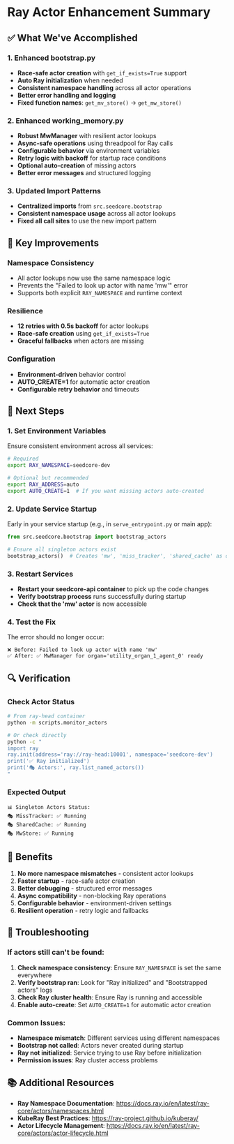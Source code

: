 # Ray Actor Enhancement Summary

## ✅ What We've Accomplished

### 1. Enhanced bootstrap.py
- **Race-safe actor creation** with `get_if_exists=True` support
- **Auto Ray initialization** when needed
- **Consistent namespace handling** across all actor operations
- **Better error handling and logging**
- **Fixed function names**: `get_mv_store()` → `get_mw_store()`

### 2. Enhanced working_memory.py
- **Robust MwManager** with resilient actor lookups
- **Async-safe operations** using threadpool for Ray calls
- **Configurable behavior** via environment variables
- **Retry logic with backoff** for startup race conditions
- **Optional auto-creation** of missing actors
- **Better error messages** and structured logging

### 3. Updated Import Patterns
- **Centralized imports** from `src.seedcore.bootstrap`
- **Consistent namespace usage** across all actor lookups
- **Fixed all call sites** to use the new import pattern

## 🔧 Key Improvements

### Namespace Consistency
- All actor lookups now use the same namespace logic
- Prevents the "Failed to look up actor with name 'mw'" error
- Supports both explicit `RAY_NAMESPACE` and runtime context

### Resilience
- **12 retries with 0.5s backoff** for actor lookups
- **Race-safe creation** using `get_if_exists=True`
- **Graceful fallbacks** when actors are missing

### Configuration
- **Environment-driven** behavior control
- **AUTO_CREATE=1** for automatic actor creation
- **Configurable retry behavior** and timeouts

## 🚀 Next Steps

### 1. Set Environment Variables
Ensure consistent environment across all services:

```bash
# Required
export RAY_NAMESPACE=seedcore-dev

# Optional but recommended
export RAY_ADDRESS=auto
export AUTO_CREATE=1  # If you want missing actors auto-created
```

### 2. Update Service Startup
Early in your service startup (e.g., in `serve_entrypoint.py` or main app):

```python
from src.seedcore.bootstrap import bootstrap_actors

# Ensure all singleton actors exist
bootstrap_actors()  # Creates 'mw', 'miss_tracker', 'shared_cache' as detached
```

### 3. Restart Services
- **Restart your seedcore-api container** to pick up the code changes
- **Verify bootstrap process** runs successfully during startup
- **Check that the 'mw' actor** is now accessible

### 4. Test the Fix
The error should no longer occur:
```
❌ Before: Failed to look up actor with name 'mw'
✅ After: ✅ MwManager for organ='utility_organ_1_agent_0' ready
```

## 🔍 Verification

### Check Actor Status
```bash
# From ray-head container
python -m scripts.monitor_actors

# Or check directly
python -c "
import ray
ray.init(address='ray://ray-head:10001', namespace='seedcore-dev')
print('✅ Ray initialized')
print('🎭 Actors:', ray.list_named_actors())
"
```

### Expected Output
```
📊 Singleton Actors Status:
🎭 MissTracker: ✅ Running
🎭 SharedCache: ✅ Running  
🎭 MwStore: ✅ Running
```

## 🎯 Benefits

1. **No more namespace mismatches** - consistent actor lookups
2. **Faster startup** - race-safe actor creation
3. **Better debugging** - structured error messages
4. **Async compatibility** - non-blocking Ray operations
5. **Configurable behavior** - environment-driven settings
6. **Resilient operation** - retry logic and fallbacks

## 🚨 Troubleshooting

### If actors still can't be found:
1. **Check namespace consistency**: Ensure `RAY_NAMESPACE` is set the same everywhere
2. **Verify bootstrap ran**: Look for "Ray initialized" and "Bootstrapped actors" logs
3. **Check Ray cluster health**: Ensure Ray is running and accessible
4. **Enable auto-create**: Set `AUTO_CREATE=1` for automatic actor creation

### Common Issues:
- **Namespace mismatch**: Different services using different namespaces
- **Bootstrap not called**: Actors never created during startup
- **Ray not initialized**: Service trying to use Ray before initialization
- **Permission issues**: Ray cluster access problems

## 📚 Additional Resources

- **Ray Namespace Documentation**: https://docs.ray.io/en/latest/ray-core/actors/namespaces.html
- **KubeRay Best Practices**: https://ray-project.github.io/kuberay/
- **Actor Lifecycle Management**: https://docs.ray.io/en/latest/ray-core/actors/actor-lifecycle.html

